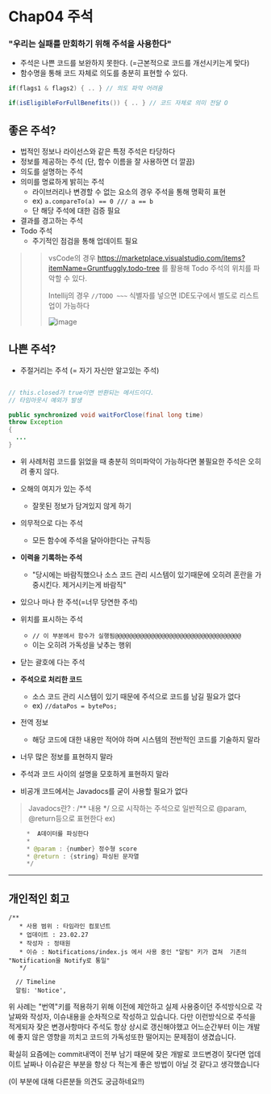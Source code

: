 # Chap04 주석

### "우리는 실패를 만회하기 위해 주석을 사용한다"


- 주석은 나쁜 코드를 보완하지 못한다. (=근본적으로 코드를 개선시키는게 맞다)
- 함수명을 통해 코드 자체로 의도를 충분히 표현할 수 있다.

```java
if(flags1 & flags2) { .. } // 의도 파악 어려움

if(isEligibleForFullBenefits()) { .. } // 코드 자체로 의미 전달 O

```

## 좋은 주석?
- 법적인 정보나 라이선스와 같은 특정 주석은 타당하다
- 정보를 제공하는 주석 (단, 함수 이름을 잘 사용하면 더 깔끔)
- 의도를 설명하는 주석 
- 의미를 명료하게 밝히는 주석 
   - 라이브러리나 변경할 수 없는 요소의 경우 주석을 통해 명확히 표현
   - ex) `a.compareTo(a) == 0 /// a == b `
   - 단 해당 주석에 대한 검증 필요
- 결과를 경고하는 주석
- Todo 주석
   - 주기적인 점검을 통해 업데이트 필요
  
 > > vsCode의 경우 https://marketplace.visualstudio.com/items?itemName=Gruntfuggly.todo-tree 를 활용해 Todo 주석의 위치를 파악할 수 있다.
 > >
 > > Intellij의 경우 `//TODO ~~~` 식별자를 넣으면 IDE도구에서 별도로 리스트업이 가능하다 
 > >
 > > ![image](https://user-images.githubusercontent.com/78795820/236514759-e60f328d-74d0-482f-898a-8641ff9f2e41.png)


## 나쁜 주석?

- 주절거리는 주석 (= 자기 자신만 알고있는 주석)
 
```java

// this.closed가 true이면 반환되는 메서드이다.
// 타임아웃시 예외가 발생

public synchronized void waitForClose(final long time)
throw Exception
{ 
  ...
}

```
   - 위 사례처럼 코드를 읽었을 때 충분히 의미파악이 가능하다면 불필요한 주석은 오히려 좋지 않다.


- 오해의 여지가 있는 주석
  - 잘못된 정보가 담겨있지 않게 하기


- 의무적으로 다는 주석
  - 모든 함수에 주석을 달아야한다는 규칙등

- **이력을 기록하는 주석**
  - "당시에는 바람직했으나 소스 코드 관리 시스템이 있기때문에 오히려 혼란을 가중시킨다. 제거시키는게 바람직"

- 있으나 마나 한 주석(=너무 당연한 주석)
- 위치를 표시하는 주석
   - `// 이 부분에서 함수가 실행됨@@@@@@@@@@@@@@@@@@@@@@@@@@@@@@@@@@@`
   - 이는 오히려 가독성을 낮추는 행위
  
 - 닫는 괄호에 다는 주석
 - **주석으로 처리한 코드**
    - 소스 코드 관리 시스템이 있기 때문에 주석으로 코드를 남길 필요가 없다
    - ex) `//dataPos = bytePos;`

- 전역 정보
  - 해당 코드에 대한 내용만 적어야 하며 시스템의 전반적인 코드를 기술하지 말라

- 너무 많은 정보를 표현하지 말라
- 주석과 코드 사이의 설명을 모호하게 표현하지 말라
- 비공개 코드에서는 Javadocs를 굳이 사용할 필요가 없다

> Javadocs란? : /** 내용 */ 으로 시작하는 주석으로 일반적으로 @param, @return등으로 표현한다
> ex)

```java
     *  A데이터를 파싱한다
     *
     * @param : {number} 정수형 score
     * @return : {string} 파싱된 문자열
     */
```

------

## 개인적인 회고

```
/**
   * 사용 범위 : 타임라인 컴포넌트
   * 업데이트 : 23.02.27
   * 작성자 : 정태원
   * 이슈 : Notifications/index.js 에서 사용 중인 "알림" 키가 겹쳐  기존의 "Notification을 Notify로 통일"
   */

  // Timeline
  알림: 'Notice',

```

위 사례는 "번역"키를 적용하기 위해 이전에 제안하고 실제 사용중이던 주석방식으로 각 날짜와 작성자, 이슈내용을 순차적으로 작성하고 있습니다.
다만 이런방식으로 주석을 적게되자 잦은 변경사항마다 주석도 항상 상시로 갱신해야했고 어느순간부터 이는 개발에 좋지 않은 영향을 끼치고 코드의 가독성또한 떨어지는 문제점이 생겼습니다.

확실히 요즘에는 commit내역이 전부 남기 때문에 잦은 개발로 코드변경이 잦다면 업데이트 날짜나 이슈같은 부분을 항상 다 적는게 좋은 방법이 아닐 것 같다고 생각했습니다

(이 부분에 대해 다른분들 의견도 궁금하네요!!)
